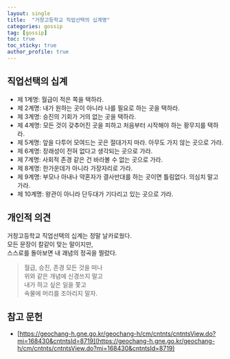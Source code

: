 ```yaml
---
layout: single
title:  "거창고등학교 직업선택의 십계명"
categories: gossip
tag: [gossip]
toc: true
toc_sticky: true
author_profile: true
---
```


## 직업선택의 십계
- 제 1계명: 월급이 적은 쪽을 택하라.
- 제 2계명: 내가 원하는 곳이 아니라 나를 필요로 하는 곳을 택하라.
- 제 3계명: 승진의 기회가 거의 없는 곳을 택하라.
- 제 4계명: 모든 것이 갖추어진 곳을 피하고 처음부터 시작해야 하는 황무지를 택하라.
- 제 5계명: 앞을 다투어 모여드는 곳은 절대가지 마라. 아무도 가지 않는 곳으로 가라.
- 제 6계명: 장래성이 전혀 없다고 생각되는 곳으로 가라.
- 제 7계명: 사회적 존경 같은 건 바라볼 수 없는 곳으로 가라.
- 제 8계명: 한가운데가 아니라 가장자리로 가라.
- 제 9계명: 부모나 아내나 약혼자가 결사반대를 하는 곳이면 틀림없다. 의심치 말고 가라.
- 제 10계명: 왕관이 아니라 단두대가 기다리고 있는 곳으로 가라.

## 개인적 의견
거창고등학교 직업선택의 십계는 정말 날카로웠다.<br/>
모든 문장이 칼같이 맞는 말이지만,<br/>
스스로를 돌아보면 내 괘념의 정곡을 찔렀다.<br/>

> 월급, 승진, 존경 모든 것을 떠나<br/>위와 같은 개념에 신경쓰지 말고<br/>내가 하고 싶은 일을 쫓고<br/>속물에 머리를 조아리지 말자.<br/>

## 참고 문헌
- [https://geochang-h.gne.go.kr/geochang-h/cm/cntnts/cntntsView.do?mi=168430&cntntsId=8719](https://geochang-h.gne.go.kr/geochang-h/cm/cntnts/cntntsView.do?mi=168430&cntntsId=8719)
